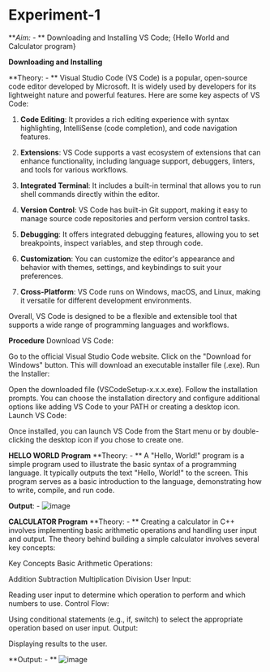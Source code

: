 # Experiment-1
**_Aim: -_ ** Downloading and Installing VS Code; {Hello World and Calculator program}

**Downloading and Installing**

**Theory: - ** 
Visual Studio Code (VS Code) is a popular, open-source code editor developed by Microsoft. It is widely used by developers for its lightweight nature and powerful features. Here are some key aspects of VS Code:

1. **Code Editing**: It provides a rich editing experience with syntax highlighting, IntelliSense (code completion), and code navigation features.

2. **Extensions**: VS Code supports a vast ecosystem of extensions that can enhance functionality, including language support, debuggers, linters, and tools for various workflows.

3. **Integrated Terminal**: It includes a built-in terminal that allows you to run shell commands directly within the editor.

4. **Version Control**: VS Code has built-in Git support, making it easy to manage source code repositories and perform version control tasks.

5. **Debugging**: It offers integrated debugging features, allowing you to set breakpoints, inspect variables, and step through code.

6. **Customization**: You can customize the editor's appearance and behavior with themes, settings, and keybindings to suit your preferences.

7. **Cross-Platform**: VS Code runs on Windows, macOS, and Linux, making it versatile for different development environments.

Overall, VS Code is designed to be a flexible and extensible tool that supports a wide range of programming languages and workflows.

**Procedure**
Download VS Code:

Go to the official Visual Studio Code website.
Click on the "Download for Windows" button. This will download an executable installer file (.exe).
Run the Installer:

Open the downloaded file (VSCodeSetup-x.x.x.exe).
Follow the installation prompts. You can choose the installation directory and configure additional options like adding VS Code to your PATH or creating a desktop icon.
Launch VS Code:

Once installed, you can launch VS Code from the Start menu or by double-clicking the desktop icon if you chose to create one.


**HELLO WORLD Program**
**Theory: - ** 
A "Hello, World!" program is a simple program used to illustrate the basic syntax of a programming language. It typically outputs the text "Hello, World!" to the screen. This program serves as a basic introduction to the language, demonstrating how to write, compile, and run code.



**Output**: - ![image](https://github.com/user-attachments/assets/e328ef86-1b02-4514-bbc5-303f89e2570f)


**CALCULATOR Program**
**Theory: - ** 
Creating a calculator in C++ involves implementing basic arithmetic operations and handling user input and output. The theory behind building a simple calculator involves several key concepts:

Key Concepts
Basic Arithmetic Operations:

Addition
Subtraction
Multiplication
Division
User Input:

Reading user input to determine which operation to perform and which numbers to use.
Control Flow:

Using conditional statements (e.g., if, switch) to select the appropriate operation based on user input.
Output:

Displaying results to the user.

**Output: - **
![image](https://github.com/user-attachments/assets/1a2fa2fb-ddb1-401e-98bb-c12ab88922dc)



